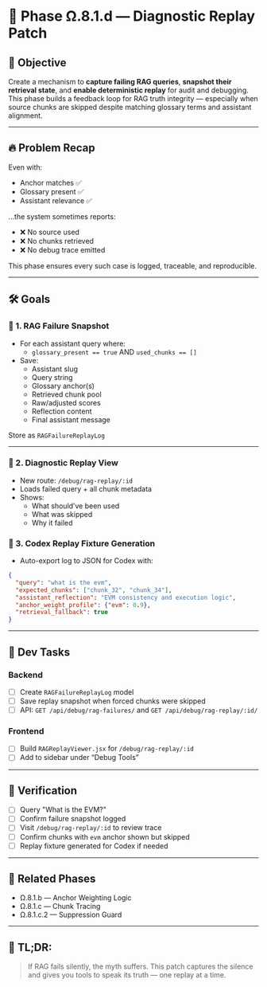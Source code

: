 # 🧠 Phase Ω.8.1.d — Diagnostic Replay Patch

## 🧭 Objective

Create a mechanism to **capture failing RAG queries**, **snapshot their retrieval state**, and **enable deterministic replay** for audit and debugging. This phase builds a feedback loop for RAG truth integrity — especially when source chunks are skipped despite matching glossary terms and assistant alignment.

---

## 🔥 Problem Recap

Even with:
- Anchor matches ✅
- Glossary present ✅
- Assistant relevance ✅

...the system sometimes reports:
- ❌ No source used
- ❌ No chunks retrieved
- ❌ No debug trace emitted

This phase ensures every such case is logged, traceable, and reproducible.

---

## 🛠 Goals

### 🔹 1. RAG Failure Snapshot
- For each assistant query where:
  - `glossary_present == true` AND `used_chunks == []`
- Save:
  - Assistant slug
  - Query string
  - Glossary anchor(s)
  - Retrieved chunk pool
  - Raw/adjusted scores
  - Reflection content
  - Final assistant message

Store as `RAGFailureReplayLog`

---

### 🔹 2. Diagnostic Replay View
- New route: `/debug/rag-replay/:id`
- Loads failed query + all chunk metadata
- Shows:
  - What should’ve been used
  - What was skipped
  - Why it failed

### 🔹 3. Codex Replay Fixture Generation
- Auto-export log to JSON for Codex with:
```json
{
  "query": "what is the evm",
  "expected_chunks": ["chunk_32", "chunk_34"],
  "assistant_reflection": "EVM consistency and execution logic",
  "anchor_weight_profile": {"evm": 0.9},
  "retrieval_fallback": true
}
```

---

## 🔧 Dev Tasks

### Backend
- [ ] Create `RAGFailureReplayLog` model
- [ ] Save replay snapshot when forced chunks were skipped
- [ ] API: `GET /api/debug/rag-failures/` and `GET /api/debug/rag-replay/:id/`

### Frontend
- [ ] Build `RAGReplayViewer.jsx` for `/debug/rag-replay/:id`
- [ ] Add to sidebar under “Debug Tools”

---

## 🧪 Verification

- [ ] Query "What is the EVM?"
- [ ] Confirm failure snapshot logged
- [ ] Visit `/debug/rag-replay/:id` to review trace
- [ ] Confirm chunks with `evm` anchor shown but skipped
- [ ] Replay fixture generated for Codex if needed

---

## 🔁 Related Phases
- Ω.8.1.b — Anchor Weighting Logic
- Ω.8.1.c — Chunk Tracing
- Ω.8.1.c.2 — Suppression Guard

---

## 🧠 TL;DR:
> If RAG fails silently, the myth suffers. This patch captures the silence and gives you tools to speak its truth — one replay at a time.